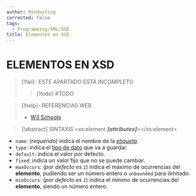 ```yaml
---
author: Mindusting
corrected: false
tags:
  - Programming/XML/XSD
title: Elementos en XSD
---
```


# ELEMENTOS EN XSD

> [!fail]- ESTE APARTADO ESTÁ INCOMPLETO
> > [!todo] #TODO

> [!help]- REFERENCIAS WEB
> - [W3 Schools](https://www.w3schools.com/xml/schema_simple.asp)

> [!abstract] SINTAXIS
> \<xs:element ***\[attributes\]***\>\</xs:element\>

- `name`: (*requerido*) indica el nombre de la [*etiqueta*](../xml_element.md).
- `type`: indica el [tipo de dato](./xsd_data_types.md) que va a guardar.
- `default`: indica el valor por defecto.
- `fixed`: indica un valor fijo que no se puede cambiar.
- `maxOccurs`: (*por defecto es `1`*) indica el máximo de ocurrencias del **elemento**, pudiendo ser un número entero o `unbounded` para ilimitado.
- `minOccurs`: (*por defecto es `1`*) indica el mínimo de ocurrencias del **elemento**, siendo un número entero.
